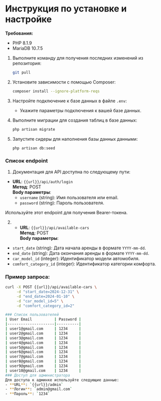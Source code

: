 # Инструкция по установке и настройке

**Требования:**
- PHP 8.1.9
- MariaDB 10.7.5

1. Выполните команду для получения последних изменений из репозитория:
    ```bash
    git pull
    ```

2. Установите зависимости с помощью Composer:
    ```bash
   composer install --ignore-platform-reqs
    ```

3. Настройте подключение к базе данных в файле `.env`:
    - Укажите параметры подключения к вашей базе данных.

4. Выполните миграции для создания таблиц в базе данных:
    ```bash
    php artisan migrate
    ```

5. Запустите сидеры для наполнения базы данных данными:
    ```bash
    php artisan db:seed
    ```

### Список endpoint
1) Документация для API доступна по следующему пути:

- **URL**: `{{url}}/api/auth/login`  
  **Метод**: POST  
  **Body параметры**:
    - `username` (string): Имя пользователя или email.
    - `password` (string): Пароль пользователя.

Используйте этот endpoint для получения Bearer-токена.

2) - **URL**: `{{url}}/api/available-cars`  
     **Метод**: POST  
     **Body параметры**:
- `start_date` (string): Дата начала аренды в формате `YYYY-mm-dd`.
- `end_date` (string): Дата окончания аренды в формате `YYYY-mm-dd`.
- `car_model_id` (integer): Идентификатор модели автомобиля.
- `comfort_category_id` (integer): Идентификатор категории комфорта.

### Пример запроса:

```bash
curl -X POST {{url}}/api/available-cars \
     -d "start_date=2024-12-31" \
     -d "end_date=2024-01-10" \
     -d "car_model_id=5" \
     -d "comfort_category_id=2"

### Список пользователей
| User Email          | Password |
|---------------------|----------|
| user1@gmail.com     | 1234     |
| user2@gmail.com     | 1234     |
| user3@gmail.com     | 1234     |
| user4@gmail.com     | 1234     |
| user5@gmail.com     | 1234     |
| user6@gmail.com     | 1234     |
| user7@gmail.com     | 1234     |
| user8@gmail.com     | 1234     |
| user9@gmail.com     | 1234     |
| user10@gmail.com    | 1234     |
### Доступ для администратора
Для доступа к админке используйте следующие данные:
- **URL**: `{{url}}/admin`
- **Логин**: `admin@gmail.com`
- **Пароль**: `1234`

